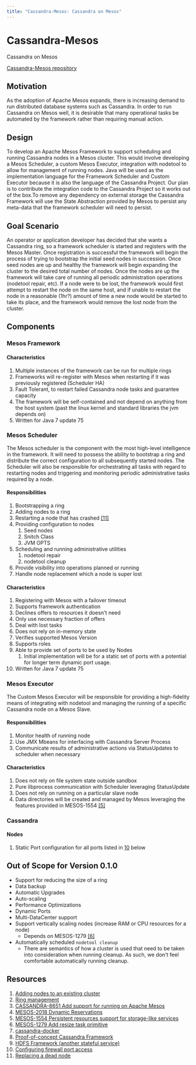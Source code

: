 ```yaml
---
title: "Cassandra-Mesos: Cassandra on Mesos"
---
```


<div class="jumbotron text-center">
  <h1>Cassandra-Mesos</h1>
  <p class="lead">
    Cassandra on Mesos
  </p>
  <p>
    <a href="https://github.com/mesosphere/cassandra-mesos"
        class="btn btn-lg btn-primary">
      Cassandra-Mesos repository
    </a>
  </p>
</div>

## Motivation

As the adoption of Apache Mesos expands, there is increasing demand to run distributed database systems such as Cassandra. In order to run Cassandra on Mesos well, it is desirable that many operational tasks be automated by the framework rather than requiring manual action.

## Design

To develop an Apache Mesos Framework to support scheduling and running Cassandra nodes in a Mesos cluster.  This would involve developing a Mesos Scheduler, a custom Mesos Executor, integration with nodetool to allow for management of running nodes. Java will be used as the implementation language for the Framework Scheduler and Custom Executor because it is also the language of the Cassandra Project. Our plan is to contribute the integration code to the Cassandra Project so it works out of the box.To remove any dependency on external storage the Cassandra Framework will use the State Abstraction provided by Mesos to persist any meta-data that the framework scheduler will need to persist.

## Goal Scenario

An operator or application developer has decided that she wants a Cassandra ring, so a framework scheduler is started and registers with the Mesos Master. Once registration is successful the framework will begin the process of trying to bootstrap the initial seed nodes in succession. Once seed nodes are up and healthy the framework will begin expanding the cluster to the desired total number of nodes.  Once the nodes are up the framework will take care of running all periodic administration operations (nodetool repair, etc).  If a node were to be lost, the framework would first attempt to restart the node on the same host, and if unable to restart the node in a reasonable (1hr?) amount of time a new node would be started to take its place, and the framework would remove the lost node from the cluster.

## Components

### Mesos Framework

#### Characteristics

1. Multiple instances of the framework can be run for multiple rings
1. Frameworks will re-register with Mesos when restarting if it was previously registered (Scheduler HA)
1. Fault Tolerant, to restart failed Cassandra node tasks and guarantee capacity
1. The framework will be self-contained and not depend on anything from the host system (past the linux kernel and standard libraries the jvm depends on)
1. Written for Java 7 update 75

### Mesos Scheduler

The Mesos scheduler is the component with the most high-level intelligence in the framework. It will need to possess the ability to bootstrap a ring and distribute the correct configuration to all subsequently started nodes. The Scheduler will also be responsible for orchestrating all tasks with regard to restarting nodes and triggering and monitoring periodic administrative tasks required by a node.

#### Responsibilities

1. Bootstrapping a ring
1. Adding nodes to a ring
1. Restarting a node that has crashed [[11]](#resources)
1. Providing configuration to nodes
    1. Seed nodes
    1. Snitch Class
    1. JVM OPTS
1. Scheduling and running administrative utilities
    1. nodetool repair
    1. nodetool cleanup
1. Provide visibility into operations planned or running
1. Handle node replacement which a node is super lost

#### Characteristics

1. Registering with Mesos with a failover timeout
1. Supports framework authentication
1. Declines offers to resources it doesn't need
1. Only use necessary fraction of offers
1. Deal with lost tasks
1. Does not rely on in-memory state
1. Verifies supported Mesos Version
1. Supports roles
1. Able to provide set of ports to be used by Nodes
    1. Initial implementation will be for a static set of ports with a potential for longer term dynamic port usage.
1. Written for Java 7 update 75

### Mesos Executor

The Custom Mesos Executor will be responsible for providing a high-fidelity means of integrating with nodetool and managing the running of a specific Cassandra node on a Mesos Slave.

#### Responsibilities

1. Monitor health of running node
1. Use JMX Mbeans for interfacing with Cassandra Server Process
1. Communicate results of administrative actions via StatusUpdates to scheduler when necessary

#### Characteristics

1. Does not rely on file system state outside sandbox
1. Pure libprocess communication with Scheduler leveraging StatusUpdate
1. Does not rely on running on a particular slave node
1. Data directories will be created and managed by Mesos leveraging the features provided in MESOS-1554 [[5]](#resources)

### Cassandra

#### Nodes
1. Static Port configuration for all ports listed in [10](#resources) below

## Out of Scope for Version 0.1.0

* Support for reducing the size of a ring
* Data backup
* Automatic Upgrades
* Auto-scaling
* Performance Optimizations
* Dynamic Ports
* Multi-DataCenter support
* Support vertically scaling nodes (increase RAM or CPU resources for a node)
  * Depends on MESOS-1279 [[6]](#resources)
* Automatically scheduled `nodetool cleanup`
  * There are semantics of how a cluster is used that need to be taken into consideration when running cleanup. As such, we don't feel comfortable automatically running cleanup.

## Resources

1. [Adding nodes to an existing cluster](http://www.datastax.com/documentation/cassandra/2.1/cassandra/operations/ops_add_node_to_cluster_t.html)
2. [Ring management](https://wiki.apache.org/cassandra/Operations#Ring_management)
3. [CASSANDRA-8651 Add support for running on Apache Mesos](https://issues.apache.org/jira/browse/CASSANDRA-8651)
4. [MESOS-2018 Dynamic Reservations](https://issues.apache.org/jira/browse/MESOS-2018)
5. [MESOS-1554 Persistent resources support for storage-like services](https://issues.apache.org/jira/browse/MESOS-1554)
6. [MESOS-1279 Add resize task primitive](https://issues.apache.org/jira/browse/MESOS-1279)
7. [cassandra-docker](https://github.com/tobert/cassandra-docker)
8. [Proof-of-concept Cassandra Framework](https://github.com/mesosphere/cassandra-mesos)
9. [HDFS Framework (another stateful service)](https://github.com/mesosphere/hdfs)
10. [Configuring firewall port access](http://www.datastax.com/documentation/cassandra/2.0/cassandra/security/secureFireWall_r.html)
11. [Replacing a dead node](http://www.datastax.com/documentation/cassandra/2.0/cassandra/operations/ops_replace_node_t.html)
